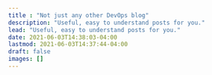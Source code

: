 ```yaml
---
title : "Not just any other DevOps blog"
description: "Useful, easy to understand posts for you."
lead: "Useful, easy to understand posts for you."
date: 2021-06-03T14:38:03-04:00
lastmod: 2021-06-03T14:37:44-04:00
draft: false
images: []
---
```

